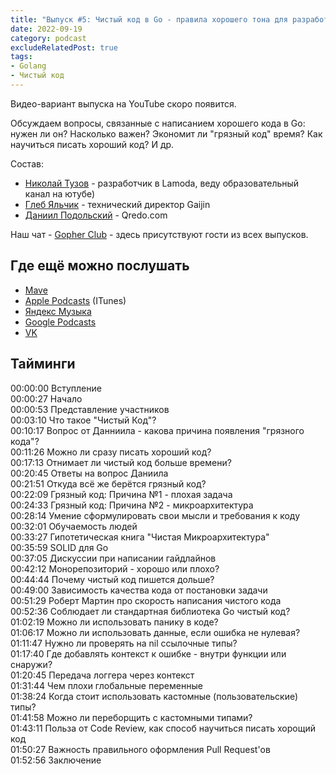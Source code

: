 ```yaml
---
title: "Выпуск #5: Чистый код в Go - правила хорошего тона для разработчика"
date: 2022-09-19
category: podcast
excludeRelatedPost: true
tags:
- Golang
- Чистый код
---
```

Видео-вариант выпуска на YouTube скоро появится.

Обсуждаем вопросы, связанные с написанием хорошего кода в Go: нужен ли он? Насколько важен? Экономит ли "грязный код" время? Как научиться писать хороший код? И др.

<PlayerEmbedApple title="Выпуск #5: Чистый код в Go - правила хорошего тона для разработчика"
author="Go Get Podcast"
authorId="id1610745137"
episodeId="1000579977073"
/>

Состав:

- [Николай Тузов](https://t.me/justskiv) - разработчик в Lamoda, веду образовательный канал на ютубе)
- [Глеб Яльчик](https://t.me/gleb_yaltchik) - технический директор Gaijin
- [Даниил Подольский](http://t.me/onokonem) - Qredo.com

<!-- more -->

Наш чат - [Gopher Club](https://t.me/+RfalcB42UspmMDdi) - здесь присутствуют гости из всех выпусков.

## Где ещё можно послушать

- [Mave](https://gogetpodcast.mave.digital/ep-5)
- [Apple Podcasts](https://podcasts.apple.com/us/podcast/ep-5-%D1%87%D0%B8%D1%81%D1%82%D1%8B%D0%B9-%D0%BA%D0%BE%D0%B4-%D0%B2-go-%D0%BF%D1%80%D0%B0%D0%B2%D0%B8%D0%BB%D0%B0-%D1%85%D0%BE%D1%80%D0%BE%D1%88%D0%B5%D0%B3%D0%BE-%D1%82%D0%BE%D0%BD%D0%B0-%D0%B4%D0%BB%D1%8F-%D1%80%D0%B0%D0%B7%D1%80%D0%B0%D0%B1%D0%BE%D1%82%D1%87%D0%B8%D0%BA%D0%B0/id1610745137?i=1000579977073) (ITunes)
- [Яндекс Музыка](https://music.yandex.ru/album/21540938/track/107463341?dir=desc&activeTab=about)
- [Google Podcasts](https://podcasts.google.com/feed/aHR0cHM6Ly9jbG91ZC5tYXZlLmRpZ2l0YWwvNDAxMDI/episode/N2FiMWJkZTUtOWMzMS00Nzc1LTk0ZjMtNTA5ODVhYzE1ZDA3?sa=X&ved=0CAUQkfYCahcKEwiooqit3KH6AhUAAAAAHQAAAAAQCg)
- [VK](https://vk.com/gogetpodcast?amp%3Bref=feed_notifications&z=podcast-210788342_456239021)

## Тайминги

00:00:00 Вступление  
00:00:27 Начало  
00:00:53 Представление участников  
00:03:10 Что такое "Чистый Код"?  
00:10:17 Вопрос от Данниила - какова причина появления "грязного кода"?  
00:11:26 Можно ли сразу писать хороший код?  
00:17:13 Отнимает ли чистый код больше времени?  
00:20:45 Ответы на вопрос Даниила  
00:21:51 Откуда всё же берётся грязный код?  
00:22:09 Грязный код: Причина №1 - плохая задача  
00:24:33 Грязный код: Причина №2 - микроархитектура  
00:28:14 Умение сформулировать свои мысли и требования к коду  
00:32:01 Обучаемость людей  
00:33:27 Гипотетическая книга "Чистая Микроархитектура"  
00:35:59 SOLID для Go  
00:37:05 Дискуссии при написании гайдлайнов  
00:42:12 Монорепозиторий - хорошо или плохо?  
00:44:44 Почему чистый код пишется дольше?  
00:49:00 Зависимость качества кода от постановки задачи  
00:51:29 Роберт Мартин про скорость написания чистого кода  
00:52:36 Соблюдает ли стандартная библиотека Go чистый код?  
01:02:19 Можно ли использовать панику в коде?  
01:06:17 Можно ли использовать данные, если ошибка не нулевая?  
01:11:47 Нужно ли проверять на nil ссылочные типы?  
01:17:40 Где добавлять контекст к ошибке - внутри функции или снаружи?  
01:20:45 Передача логгера через контекст  
01:31:44 Чем плохи глобальные переменные  
01:38:24 Когда стоит использовать кастомные (пользовательские) типы?  
01:41:58 Можно ли переборщить с кастомными типами?  
01:43:11 Польза от Code Review, как способ научиться писать хорощий код  
01:50:27 Важность правильного оформления Pull Request'ов  
01:52:56 Заключение

<Remark></Remark>